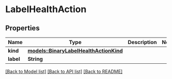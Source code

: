 # LabelHealthAction

## Properties

Name | Type | Description | Notes
------------ | ------------- | ------------- | -------------
**kind** | [**models::BinaryLabelHealthActionKind**](BinaryLabelHealthActionKind.md) |  | 
**label** | **String** |  | 

[[Back to Model list]](../README.md#documentation-for-models) [[Back to API list]](../README.md#documentation-for-api-endpoints) [[Back to README]](../README.md)


